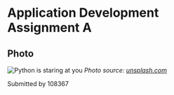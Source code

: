 # Application Development Assignment A

## **Photo** 
![Python is staring at you](https://images.unsplash.com/photo-1605051538177-72c289389de5?q=80&w=1702&auto=format&fit=crop&ixlib=rb-4.0.3&ixid=M3wxMjA3fDB8MHxwaG90by1wYWdlfHx8fGVufDB8fHx8fA%3D%3D)
*Photo source: [unsplash.com](https://unsplash.com/de/fotos/braune-schlange-auf-braunem-boden-f1q4NlVRYSc)*

Submitted by 108367
